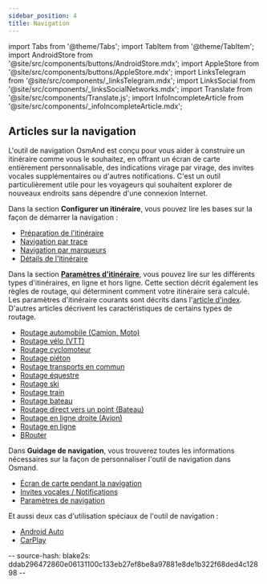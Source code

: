 ```yaml
---
sidebar_position: 4
title: Navigation
---
```


import Tabs from '@theme/Tabs';
import TabItem from '@theme/TabItem';
import AndroidStore from '@site/src/components/buttons/AndroidStore.mdx';
import AppleStore from '@site/src/components/buttons/AppleStore.mdx';
import LinksTelegram from '@site/src/components/_linksTelegram.mdx';
import LinksSocial from '@site/src/components/_linksSocialNetworks.mdx';
import Translate from '@site/src/components/Translate.js';
import InfoIncompleteArticle from '@site/src/components/_infoIncompleteArticle.mdx';


## Articles sur la navigation

L'outil de navigation OsmAnd est conçu pour vous aider à construire un itinéraire comme vous le souhaitez, en offrant un écran de carte entièrement personnalisable, des indications virage par virage, des invites vocales supplémentaires ou d'autres notifications. C'est un outil particulièrement utile pour les voyageurs qui souhaitent explorer de nouveaux endroits sans dépendre d'une connexion Internet.

Dans la section **Configurer un itinéraire**, vous pouvez lire les bases sur la façon de démarrer la navigation :

- [Préparation de l'itinéraire](./setup/route-navigation.md)
- [Navigation par trace](./setup/gpx-navigation.md)
- [Navigation par marqueurs](./setup/markers-navigation.md)
- [Détails de l'itinéraire](./setup/route-details.md)

Dans la section **[Paramètres d'itinéraire](./routing/osmand-routing.md#routing-types)**, vous pouvez lire sur les différents types d'itinéraires, en ligne et hors ligne. Cette section décrit également les règles de routage, qui déterminent comment votre itinéraire sera calculé. Les paramètres d'itinéraire courants sont décrits dans l'[article d'index](./routing/osmand-routing.md#routing-types). D'autres articles décrivent les caractéristiques de certains types de routage.
- [Routage automobile (Camion, Moto)](./routing/car-based-routing.md)
- [Routage vélo (VTT)](./routing/bicycle-based-routing.md)
- [Routage cyclomoteur](./routing/moped-routing.md)
- [Routage piéton](./routing/pedestrian-routing.md)
- [Routage transports en commun](./routing/public-transport-navigation.md)
- [Routage équestre](./routing/horse-routing.md)
- [Routage ski](./routing/ski-routing.md)
- [Routage train](./routing/train-routing.md)
- [Routage bateau](./routing/boat-navigation.md)
- [Routage direct vers un point (Bateau)](./routing/direct-to-point-routing.md)
- [Routage en ligne droite (Avion)](./routing/straight-line-routing.md)
- [Routage en ligne](./routing/online-routing.md)
- [BRouter](./routing/brouter.md)

Dans **Guidage de navigation**, vous trouverez toutes les informations nécessaires sur la façon de personnaliser l'outil de navigation dans Osmand.

- [Écran de carte pendant la navigation](./guidance/map-during-navigation.md)
- [Invites vocales / Notifications](./guidance/voice-navigation.md)
- [Paramètres de navigation](./guidance/navigation-settings.md)

Et aussi deux cas d'utilisation spéciaux de l'outil de navigation :

- [Android Auto](./auto-car.md)
- [CarPlay](./car-play.md)

-- source-hash: blake2s: ddab296472860e06131100c133eb27ef8be8a97881e8de1b322f68ded4c12898 --
